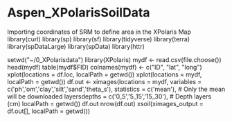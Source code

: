 # Aspen_XPolarisSoilData
Importing coordinates of SRM to define area in the XPolaris Map
library(curl)
library(sp)
library(sf)
library(tidyverse)
library(terra)
library(spDataLarge)
library(spData)
library(httr)

setwd("~/0_XPolarisdata")
library(XPolaris)
mydf <- read.csv(file.choose())
head(mydf)
table(mydf$FID)
colnames(mydf) <- c("ID", "lat", "long")
xplot(locations = df.loc, localPath = getwd())
xplot(locations = mydf, localPath = getwd())
df.out <- ximages(locations = mydf,
                  variables = c('ph','om','clay','silt','sand','theta_s'), 
                  statistics = c('mean'), # Only the mean will be downloaded 
                  layersdepths = c('0_5','5_15','15_30'), # Depth layers (cm) 
                  localPath = getwd())
df.out
nrow(df.out)
xsoil(ximages_output = df.out[], localPath = getwd())  
